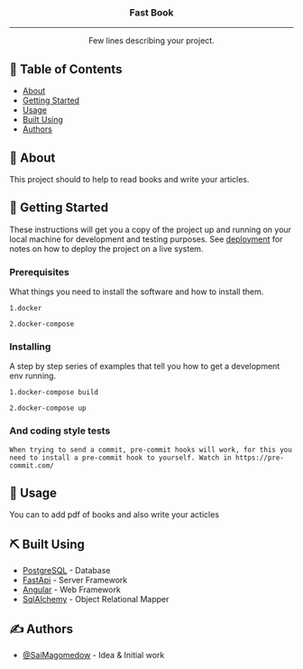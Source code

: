 
<h3 align="center">Fast Book</h3>

---

<p align="center"> Few lines describing your project.
    <br>
</p>

## 📝 Table of Contents

- [About](#about)
- [Getting Started](#getting_started)
- [Usage](#usage)
- [Built Using](#built_using)
- [Authors](#authors)

## 🧐 About <a name = "about"></a>

This project should to help to read books and write your articles.

## 🏁 Getting Started <a name = "getting_started"></a>

These instructions will get you a copy of the project up and running on your local machine for development and testing purposes. See [deployment](#deployment) for notes on how to deploy the project on a live system.

### Prerequisites

What things you need to install the software and how to install them.

```
1.docker

2.docker-compose
```

### Installing

A step by step series of examples that tell you how to get a development env running.

```
1.docker-compose build

2.docker-compose up
```

### And coding style tests

```
When trying to send a commit, pre-commit hooks will work, for this you need to install a pre-commit hook to yourself. Watch in https://pre-commit.com/
```

## 🎈 Usage <a name="usage"></a>

You can to add pdf of books and also write your acticles

## ⛏️ Built Using <a name = "built_using"></a>

- [PostgreSQL](https://www.postgresql.org/) - Database
- [FastApi](https://fastapi.tiangolo.com/) - Server Framework
- [Angular](https://angular.io/docs) - Web Framework
- [SqlAlchemy](https://www.sqlalchemy.org/) - Object Relational Mapper

## ✍️ Authors <a name = "authors"></a>

- [@SaiMagomedow](https://github.com/SaidMagomedow) - Idea & Initial work
